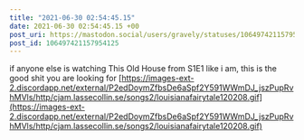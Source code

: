```yaml
---
title: "2021-06-30 02:54:45.15"
date: 2021-06-30 02:54:45.15 +00
post_uri: https://mastodon.social/users/gravely/statuses/106497421157954125
post_id: 106497421157954125
---
```

if anyone else is watching This Old House from S1E1 like i am, this is the good shit you are looking for [https://images-ext-2.discordapp.net/external/P2edDoymZfbsDe6aSpf2Y591WWmDJ_jszPupRvhMVls/http/cjam.lassecollin.se/songs2/louisianafairytale120208.gif](https://images-ext-2.discordapp.net/external/P2edDoymZfbsDe6aSpf2Y591WWmDJ_jszPupRvhMVls/http/cjam.lassecollin.se/songs2/louisianafairytale120208.gif)


